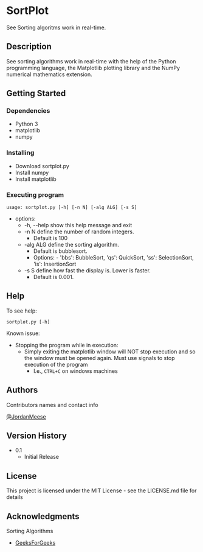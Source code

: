 # SortPlot

See Sorting algoritms work in real-time.

## Description

See sorting algorithms work in real-time with the help of the Python programming language, the Matplotlib plotting library and the NumPy numerical mathematics extension.

## Getting Started

### Dependencies

-   Python 3
-   matplotlib
-   numpy

### Installing

-   Download sortplot.py
-   Install numpy
-   Install matplotlib

### Executing program

```
usage: sortplot.py [-h] [-n N] [-alg ALG] [-s S]
```

-   options:
    -   -h, --help show this help message and exit
    -   -n N define the number of random integers.
        -   Default is 100
    -   -alg ALG define the sorting algorithm.
        -   Default is bubblesort.
        -   Options: - 'bbs': BubbleSort, 'qs': QuickSort, 'ss': SelectionSort, 'is': InsertionSort
    -   -s S define how fast the display is. Lower is faster.
        -   Default is 0.001.

## Help

To see help:

```
sortplot.py [-h]
```

Known issue:

-   Stopping the program while in execution:
    -   Simply exiting the matplotlib window will NOT stop execution and so the window must be opened again. Must use signals to stop execution of the program
        -   I.e., `CTRL+C` on windows machines

## Authors

Contributors names and contact info

[@JordanMeese](jordanmeese.tech)

## Version History

-   0.1
    -   Initial Release

## License

This project is licensed under the MIT License - see the LICENSE.md file for details

## Acknowledgments

Sorting Algorithms

-   [GeeksForGeeks](https://www.geeksforgeeks.org/sorting-algorithms/)
